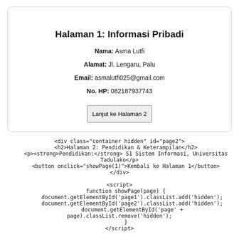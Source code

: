 <!DOCTYPE html>
<html lang="id">
<head>
    <meta charset="UTF-8">
    <meta name="viewport" content="width=device-width, initial-scale=1.0">
    <title>Biodata</title>
    <style>
        body { font-family: Arial, sans-serif; text-align: center; }
        .container { max-width: 600px; margin: auto; padding: 20px; border: 1px solid #ccc; border-radius: 10px; }
        .hidden { display: none; }
        button { margin-top: 10px; padding: 10px; cursor: pointer; }
    </style>
</head>
<body>
    <div class="container" id="page1">
        <h2>Halaman 1: Informasi Pribadi</h2>
        <p><strong>Nama:</strong> Asma Lutfi</p>
        <p><strong>Alamat:</strong> Jl. Lengaru, Palu</p>
        <p><strong>Email:</strong> asmalutfi025@gmail.com</p>
        <p><strong>No. HP:</strong> 082187937743</p>
        <button onclick="showPage(2)">Lanjut ke Halaman 2</button>
    </div>

    <div class="container hidden" id="page2">
        <h2>Halaman 2: Pendidikan & Keterampilan</h2>
        <p><strong>Pendidikan:</strong> S1 Sistem Informasi, Universitas Tadulako</p>
        <button onclick="showPage(1)">Kembali ke Halaman 1</button>
    </div>

    <script>
        function showPage(page) {
            document.getElementById('page1').classList.add('hidden');
            document.getElementById('page2').classList.add('hidden');
            document.getElementById('page' + page).classList.remove('hidden');
        }
    </script>
</body>
</html>

